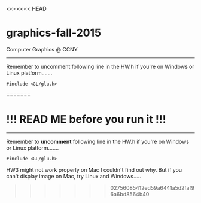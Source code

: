 <<<<<<< HEAD
# graphics-fall-2015
Computer Graphics @ CCNY
******************************************************

Remember to uncomment following line in the HW.h if you're on Windows or Linux platform.......
```
#include <GL/glu.h>
```
=======
# !!! READ ME before you run it !!!
******************************************************

Remember to **uncomment** following line in the HW.h if you're on Windows or Linux platform.......
```
#include <GL/glu.h>
```

HW3 might not work properly on Mac I couldn't find out why. But if you can't display image on Mac, try Linux and Windows.....
>>>>>>> 02756085412ed59a6441a5d2faf96a6bd8564b40
